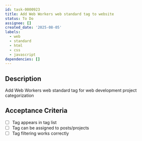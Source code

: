 ```yaml
---
id: task-0000923
title: Add Web Workers web standard tag to website
status: To Do
assignee: []
created_date: '2025-08-05'
labels:
  - web
  - standard
  - html
  - css
  - javascript
dependencies: []
---
```


## Description

Add Web Workers web standard tag for web development project categorization

## Acceptance Criteria

- [ ] Tag appears in tag list
- [ ] Tag can be assigned to posts/projects
- [ ] Tag filtering works correctly

